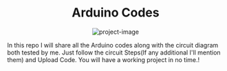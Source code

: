 <h1 align="center" id="title">Arduino Codes</h1>

<p align="center"><img src="https://socialify.git.ci/aquib12377/Arduino_Codes/image?description=1&amp;descriptionEditable=Arduino%20code%20for%20projects%20which%20I%20have%20worked%20on.&amp;font=Source%20Code%20Pro&amp;forks=1&amp;issues=1&amp;language=1&amp;logo=https%3A%2F%2Fupload.wikimedia.org%2Fwikipedia%2Fcommons%2Fe%2Fe0%2FArduinoLogo_%25C2%25AE.svg&amp;name=1&amp;owner=1&amp;pattern=Circuit%20Board&amp;stargazers=1&amp;theme=Dark" alt="project-image"></p>

<p id="description">In this repo I will share all the Arduino codes along with the circuit diagram both tested by me. Just follow the circuit Steps(If any additional I'll mention them) and Upload Code. You will have a working project in no time.!</p>
